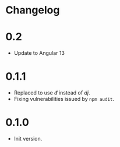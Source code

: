 # Changelog 

# 0.2

- Update to Angular 13

# 0.1.1

- Replaced to use *đ* instead of *dj*.
- Fixing vulnerabilities issued by `npm audit`.

# 0.1.0

- Init version.